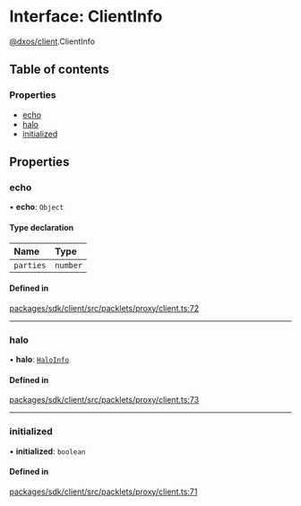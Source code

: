 # Interface: ClientInfo

[@dxos/client](../modules/dxos_client.md).ClientInfo

## Table of contents

### Properties

- [echo](dxos_client.ClientInfo.md#echo)
- [halo](dxos_client.ClientInfo.md#halo)
- [initialized](dxos_client.ClientInfo.md#initialized)

## Properties

### echo

• **echo**: `Object`

#### Type declaration

| Name | Type |
| :------ | :------ |
| `parties` | `number` |

#### Defined in

[packages/sdk/client/src/packlets/proxy/client.ts:72](https://github.com/dxos/dxos/blob/e3b936721/packages/sdk/client/src/packlets/proxy/client.ts#L72)

___

### halo

• **halo**: [`HaloInfo`](dxos_client.HaloInfo.md)

#### Defined in

[packages/sdk/client/src/packlets/proxy/client.ts:73](https://github.com/dxos/dxos/blob/e3b936721/packages/sdk/client/src/packlets/proxy/client.ts#L73)

___

### initialized

• **initialized**: `boolean`

#### Defined in

[packages/sdk/client/src/packlets/proxy/client.ts:71](https://github.com/dxos/dxos/blob/e3b936721/packages/sdk/client/src/packlets/proxy/client.ts#L71)
